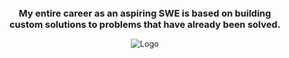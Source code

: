 <div align='center'>
  <h3>My entire career as an aspiring SWE is based on building custom solutions to problems that have already been solved.</h3>
  <img id="landing-image" src="https://64.media.tumblr.com/9bd6597395a2ee9395ca361103986e9d/tumblr_n37bva6bGA1rqkjmno1_500.gif" alt="Logo"/>
</div>
